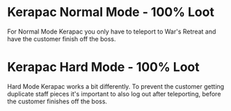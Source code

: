 # Kerapac Normal Mode - 100% Loot
For Normal Mode Kerapac you only have to teleport to War's Retreat and have the customer finish off the boss.

# Kerapac Hard Mode - 100% Loot
Hard Mode Kerapac works a bit differently. To prevent the customer getting duplicate staff pieces it's important to also log out after teleporting, before the customer finishes off the boss.